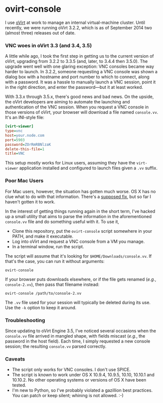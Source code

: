 ovirt-console
=============

I use [oVirt](http://www.ovirt.org/Home) at work to manage an internal virtual-machine cluster. Until recently, we were running oVirt 3.2.2, which is as of September 2014 two (almost three) releases out of date.

### VNC woes in oVirt 3.3 (and 3.4, 3.5)

A little while ago, I took the first step in getting us to the current version of oVirt, upgrading from 3.2.2 to 3.3.5 (and, later, to 3.4.4 then 3.5.0). The upgrade went well with one glaring exception: VNC consoles became way harder to launch. In 3.2.2, someone requesting a VNC console was shown a dialog box with a hostname and port number to which to connect, along with a password. It was a hassle to manually launch a VNC session, point it in the right direction, and enter the password—but it at least worked.

With 3.3.x through 3.5.x, there's good news and bad news. On the upside, the oVirt developers are aiming to automate the launching and authentication of the VNC session. When you request a VNC console in those versions of oVirt, your browser will download a file named `console.vv`. It's an INI-style file:

``` ini
[virt-viewer]
type=vnc
host=your.node.com
port=5903
password=ZOrRmRBNlzaK
delete-this-file=1
title=VNC
```

This setup mostly works for Linux users, assuming they have the `virt-viewer` application installed and configured to launch files given a `.vv` suffix.

### Poor Mac Users

For Mac users, however, the situation has gotten much worse. OS X has no clue what to do with that information. There's a [supposed fix](http://www.ovirt.org/SPICE_Remote-Viewer_on_OS_X), but so far I haven't gotten it to work.

In the interest of getting things running again in the short term, I've hacked up a small utility that aims to parse the information in the aforementioned `console.vv` file and do something useful with it. To use it,

* Clone this repository, put the `ovirt-console` script somewhere in your PATH, and make it executable.
* Log into oVirt and request a VNC console from a VM you manage.
* In a terminal window, run the script.

The script will assume that it's looking for `$HOME/Downloads/console.vv`. If that's the case, you can run it without arguments:

  `ovirt-console`

If your browser puts downloads elsewhere, or if the file gets renamed (*e.g.*, `console-2.vv`), then pass that filename instead:

  `ovirt-console /path/to/console-2.vv`

The `.vv` file used for your session will typically be deleted during its use. Use the `-k` option to keep it around.

### Troubleshooting

Since updating to oVirt Engine 3.5, I've noticed several occasions when the `console.vv` file arrived in mangled shape, with fields miscast (*e.g.*, the password in the host field). Each time, I simply requested a new console session; the resulting `console.vv` parsed correctly.

### Caveats

* The script only works for VNC consoles. I don't use SPICE.
* The script is known to work under OS X 10.9.4, 10.9.5, 10.10, 10.10.1 and 10.10.2. No other operating systems or versions of OS X have been tested.
* I'm new to Python, so I've probably violated a gazillion best practices. You can patch or keep silent; whining is not allowed. :-)

